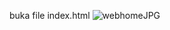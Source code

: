 buka file index.html
![webhomeJPG](https://user-images.githubusercontent.com/79134153/170574721-da3c64b8-a69d-4e63-9ead-cce7e06fe38a.JPG)
